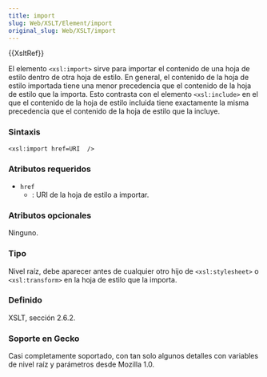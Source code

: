 ```yaml
---
title: import
slug: Web/XSLT/Element/import
original_slug: Web/XSLT/import
---
```


{{XsltRef}}

El elemento `<xsl:import>` sirve para importar el contenido de una hoja de estilo dentro de otra hoja de estilo. En general, el contenido de la hoja de estilo importada tiene una menor precedencia que el contenido de la hoja de estilo que la importa. Esto contrasta con el elemento `<xsl:include>` en el que el contenido de la hoja de estilo incluida tiene exactamente la misma precedencia que el contenido de la hoja de estilo que la incluye.

### Sintaxis

```
<xsl:import href=URI  />
```

### Atributos requeridos

- `href`
  - : URI de la hoja de estilo a importar.

### Atributos opcionales

Ninguno.

### Tipo

Nivel raíz, debe aparecer antes de cualquier otro hijo de `<xsl:stylesheet>` o `<xsl:transform>` en la hoja de estilo que la importa.

### Definido

XSLT, sección 2.6.2.

### Soporte en Gecko

Casi completamente soportado, con tan solo algunos detalles con variables de nivel raíz y parámetros desde Mozilla 1.0.
